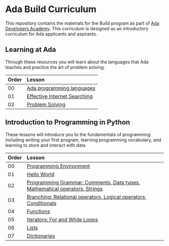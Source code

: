 # Ada Build Curriculum

This repository contains the materials for the Build program as part of [Ada Developers Academy](http://adadevelopersacademy.org/).  This curriculum is designed as an introductory curriculum for Ada applicants and aspirants.  

## Learning at Ada

Through these resources you will learn about the languages that Ada teaches and practice the art of problem solving.


| Order | Lesson                                                  |
| :---- | :------------------------------------------------------ |
| 00   | [Ada programming languages](./learning-at-ada/ada-languages)  
| 01    | [Effective Internet Searching](./learning-at-ada/internet-searching/) |
| 02    | [Problem Solving](./learning-at-ada/problem-solving/) |



## Introduction to Programming in Python
These lessons will introduce you to the fundamentals of programming including writing your first program, learning programming vocabulary, and learning to store and interact with data

| Order | Lesson                                                                                               |
| :---- | :--------------------------------------------------------------------------------------------------- |
| 00    | [Programming Environment](./intro-to-python/environment-setup/)  
| 01    | [Hello World](./intro-to-python/01_hello_world.ipynb)                                                       |
| 02    | [Programming Grammar: Comments, Data types, Mathematical operators, Strings](./intro-to-python/02_programming_grammar.ipynb) |
| 03    | [Branching: Relational operators, Logical operators, Conditionals](./intro-to-python/03_branching.ipynb) |
| 04    | [Functions](./intro-to-python/04_functions.ipynb) |
| 05    | [Iterators: For and While Loops](./intro-to-python/05_loops_iteration.ipynb)                                                           |
| 06    | [Lists](./intro-to-python/06_lists.ipynb)                                                                  |
| 07    | [Dictionaries](./intro-to-python/07_dictionaries.ipynb)                                                                  |
